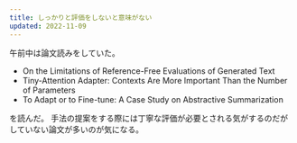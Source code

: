 ```yaml
---
title: しっかりと評価をしないと意味がない
updated: 2022-11-09
---
```


午前中は論文読みをしていた。

- On the Limitations of Reference-Free Evaluations of Generated Text
- Tiny-Attention Adapter: Contexts Are More Important Than the Number of Parameters
- To Adapt or to Fine-tune: A Case Study on Abstractive Summarization

を読んだ。
手法の提案をする際には丁寧な評価が必要とされる気がするのだがしていない論文が多いのが気になる。
